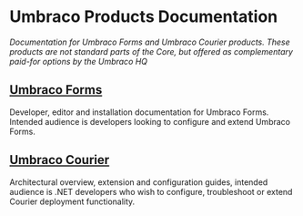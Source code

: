 # Umbraco Products Documentation
_Documentation for Umbraco Forms and Umbraco Courier products. These products are not standard parts of the Core, but
offered as complementary paid-for options by the Umbraco HQ_

## [Umbraco Forms](UmbracoForms/index.md)
Developer, editor and installation documentation for Umbraco Forms. Intended audience is developers looking to configure and extend
Umbraco Forms.


## [Umbraco Courier](UmbracoCourier/index.md)
Architectural overview, extension and configuration guides, intended audience is .NET developers who wish to configure, troubleshoot or extend Courier deployment functionality.
